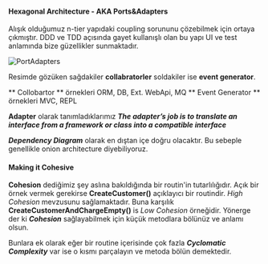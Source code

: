 #### Hexagonal Architecture - AKA Ports&Adapters

Alışık olduğumuz n-tier yapıdaki coupling sorununu çözebilmek için ortaya çıkmıştır. DDD ve TDD açısında gayet kullanışlı olan bu yapı UI ve test anlamında bize güzellikler 
sunmaktadır.

![PortAdapters](https://spin.atomicobject.com/wp-content/uploads/ports_and_adapters_architecture.jpg)

Resimde gözüken sağdakiler **collabratorler** soldakiler ise **event generator**.

** Collobartor ** örnekleri ORM, DB, Ext. WebApi, MQ
** Event Generator ** örnekleri MVC, REPL

**Adapter** olarak tanımladıklarımız **_The adapter’s job is to translate an interface from a framework or class into a compatible interface_**

**_Dependency Diagram_** olarak en dıştan içe doğru olacaktır. Bu sebeple genellikle onion architecture diyebiliyoruz.


#### Making it Cohesive

**Cohesion** dediğimiz şey aslına bakıldığında bir routin'in tutarlılığıdır. Açık bir örnek vermek gerekirse **CreateCustomer()** açıklayıcı bir routindir.
_High Cohesion_ mevzusunu sağlamaktadır. Buna karşılık **CreateCustomerAndChargeEmpty()** is _Low Cohesion_ örneğidir. Yönerge der ki **_Cohesion_** sağlayabilmek 
için küçük metodlara bölünüz ve anlamı olsun. 

Bunlara ek olarak eğer bir routine içerisinde çok fazla **_Cyclomatic Complexity_** var ise o kısmı parçalayın ve metoda bölün demektedir.